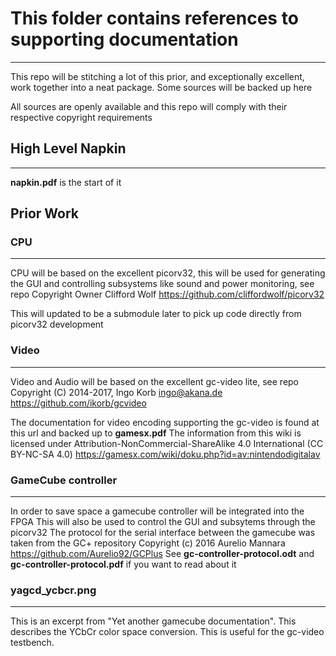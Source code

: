 # This folder contains references to supporting documentation
---
This repo will be stitching a lot of this prior, and exceptionally excellent, work together into a neat package.
Some sources will be backed up here

All sources are openly available and this repo will comply with their respective copyright requirements

## High Level Napkin
--- 
**napkin.pdf** is the start of it

## Prior Work

### CPU
---
CPU will be based on the excellent picorv32, this will be used for generating the GUI and controlling subsystems like sound and power monitoring, see repo
Copyright Owner Clifford Wolf
<https://github.com/cliffordwolf/picorv32>

This will updated to be a submodule later to pick up code directly from picorv32 development

### Video
---
Video and Audio will be based on the excellent gc-video lite, see repo
Copyright (C) 2014-2017, Ingo Korb <ingo@akana.de>
<https://github.com/ikorb/gcvideo>

The documentation for video encoding supporting the gc-video is found at this url and backed up to **gamesx.pdf**
The information from this wiki is licensed under Attribution-NonCommercial-ShareAlike 4.0 International (CC BY-NC-SA 4.0)
<https://gamesx.com/wiki/doku.php?id=av:nintendodigitalav>

### GameCube controller
---
In order to save space a gamecube controller will be integrated into the FPGA
This will also be used to control the GUI and subsytems through the picorv32
The protocol for the serial interface between the gamecube was taken from the GC+ repository
Copyright (c) 2016 Aurelio Mannara
<https://github.com/Aurelio92/GCPlus>
See **gc-controller-protocol.odt** and **gc-controller-protocol.pdf** if you want to read about it

### yagcd_ycbcr.png
---
This is an excerpt from "Yet another gamecube documentation". This describes the YCbCr color space conversion. This is useful for the gc-video testbench.